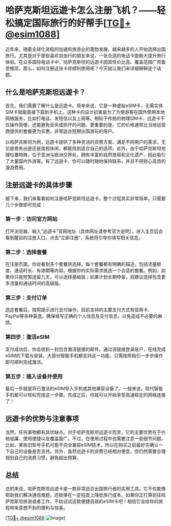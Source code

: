 # 哈萨克斯坦远遊卡怎么注册飞机？——轻松搞定国际旅行的好帮手[[TG💪+ @esim1088](https://t.me/s/esim1088)]

近年来，随着全球化进程的加速和旅游业的蓬勃发展，越来越多的人开始选择出国旅行。尤其是对于那些喜欢自由行的朋友来说，一张合适的电话卡能极大提升旅行体验。在众多国际电话卡中，哈萨克斯坦的远遊卡因其性价比高、覆盖范围广而备受推崇。那么，如何注册这张卡并顺利使用呢？今天就让我们来详细聊聊这个话题。

## 什么是哈萨克斯坦远遊卡？

首先，我们需要了解什么是远遊卡。简单来说，它是一种虚拟eSIM卡，无需实体SIM卡就能直接下载到手机上。这种卡的设计初衷是为了方便游客在国外使用本地网络服务，比如打电话、发短信以及上网等。相较于传统的物理SIM卡，远遊卡不仅操作简便，还能避免丢失或损坏的问题。更重要的是，它的价格通常比当地运营商提供的套餐更为实惠，非常适合短期出国游玩的用户。

以哈萨克斯坦为例，远遊卡提供了多种灵活的资费方案，满足不同用户的需求。无论是商务出差还是度假休闲，都能找到适合自己的选项。此外，由于哈萨克斯坦地理位置特殊，位于亚洲与欧洲交界处，拥有丰富的自然景观和文化遗产，因此吸引了大量国内外游客。有了远遊卡，你可以随时随地保持联系，并且不用担心高昂的漫游费用。

## 注册远遊卡的具体步骤

接下来，我们来看看如何注册哈萨克斯坦远遊卡。整个过程其实非常简单，只需要几个步骤即可完成：

### 第一步：访问官方网站

打开浏览器，输入“远遊卡”官网地址（具体网址请参考官方说明），进入主页后会看到醒目的注册入口。点击“立即注册”，系统将引导你填写相关信息。

### 第二步：选择套餐

在注册页面，你会看到多个套餐供选择。每个套餐都有明确的描述，包括流量额度、通话时长、有效期等内容。根据你的实际需求挑选一个合适的套餐。例如，如果你只是短暂逗留几天，可以选择基础版；如果计划长期停留，则建议选择包含更多流量和通话时间的高级版。

### 第三步：支付订单

选定套餐后，按照提示进行支付操作。目前支持的主要支付方式有信用卡、PayPal等多种渠道。确保填写正确的个人信息及支付信息，以免造成不必要的麻烦。

### 第四步：激活eSIM

支付成功后，你会收到一封包含激活链接的邮件。通过该链接登录账户，在线完成eSIM的下载与安装。大部分智能手机都支持这一功能，只需按照指引一步步操作即可顺利完成激活。

### 第五步：插入设备并使用

最后一步就是将已激活的eSIM导入手机或其他兼容设备了。一般来说，现代智能手机都可以轻松完成这一步骤。完成之后，你就可以开始享受高速稳定的网络连接了！

## 远遊卡的优势与注意事项

当然，任何事物都有其优缺点。对于哈萨克斯坦远遊卡而言，它的主要优势在于价格低廉、使用便捷以及覆盖面广。不过，在使用过程中也需要注意一些细节问题。比如，某些旧型号手机可能不完全兼容eSIM技术，所以在购买之前最好先确认一下自己的设备是否支持。另外，虽然远遊卡的资费已经相对便宜，但仍然需要合理规划自己的消费习惯，避免超出预算。

## 总结

总的来说，哈萨克斯坦远遊卡是一款非常适合出国旅行者的实用工具。它不仅能够帮助我们解决通信难题，还能够在一定程度上降低旅行成本。如果你正打算前往哈萨克斯坦旅游或者工作，不妨试试这款便捷高效的eSIM卡吧！相信它会给你的旅程带来意想不到的便利与惊喜。

[[TG💪+ @esim1088](https://t.me/s/esim1088) ![Image](https://i.postimg.cc/4NQfJmqS/Snipaste-2025-05-13-00-14-12.png)]